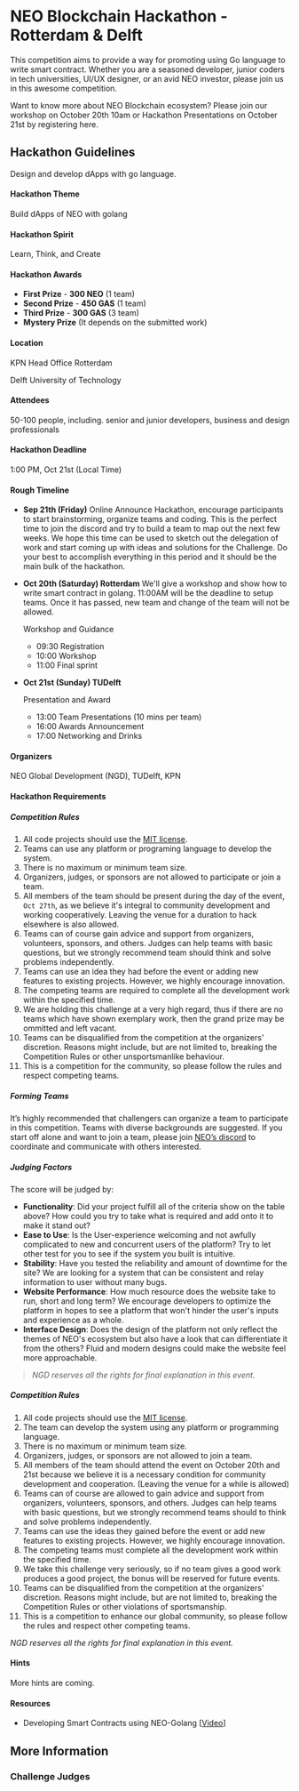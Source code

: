 # NEO Blockchain Hackathon - Rotterdam & Delft

This competition aims to provide a way for promoting using Go language to write smart contract. Whether you are a seasoned developer, junior coders in tech universities, UI/UX designer, or an avid NEO investor, please join us in this awesome competition. 

Want to know more about NEO Blockchain ecosystem? Please join our workshop on October 20th 10am or Hackathon Presentations on October 21st by registering here.

## Hackathon Guidelines

Design and develop dApps with go language.

#### Hackathon Theme

Build dApps of NEO with golang

#### Hackathon Spirit

Learn, Think, and Create

#### Hackathon Awards 

- **First Prize** - **300 NEO** (1 team)
- **Second Prize** - **450 GAS** (1 team)
- **Third Prize** - **300 GAS** (3 team)
- **Mystery Prize** (It depends on the submitted work)

#### Location

KPN Head Office Rotterdam

Delft University of Technology 

#### Attendees

50-100 people, including. senior and junior developers, business and design professionals

#### Hackathon Deadline

1:00 PM, Oct 21st (Local Time)

#### Rough Timeline

- **Sep 21th (Friday)** Online Announce Hackathon, encourage participants to start brainstorming, organize teams and coding.
This is the perfect time to join the discord and try to build a team to map out the next few weeks. We hope this time can be used to sketch out the delegation of work and start coming up with ideas and solutions for the Challenge. Do your best to accomplish everything in this period and it should be the main bulk of the hackathon.

- **Oct 20th (Saturday) Rotterdam**
We'll give a workshop and show how to write smart contract in golang. 11:00AM will be the deadline to setup teams. Once it has passed, new team and change of the team will not be allowed. 

  Workshop and Guidance

  - 09:30 Registration
  - 10:00 Workshop
  - 11:00 Final sprint

- **Oct 21st (Sunday) TUDelft**

  Presentation and Award

  -  13:00 Team Presentations (10 mins per team)
  -  16:00 Awards Announcement
  -  17:00 Networking and Drinks

#### Organizers

NEO Global Development (NGD), TUDelft, KPN

#### Hackathon Requirements

##### Competition Rules   

1. All code projects should use the [MIT license](https://github.com/neo-ngd/Hackathon/blob/master/LICENSE).
2. Teams can use any platform or programing language to develop the system.
3. There is no maximum or minimum team size.
4. Organizers, judges, or sponsors are not allowed to participate or join a team.
5. All members of the team should be present during the day of the event, `Oct 27th`, as we believe it's integral to community development and working cooperatively. Leaving the venue for a duration to hack elsewhere is also allowed.
6. Teams can of course gain advice and support from organizers, volunteers, sponsors, and others. Judges can help teams with basic questions, but we strongly recommend team should think and solve problems independently.
7. Teams can use an idea they had before the event or adding new features to existing projects. However, we highly encourage innovation.
8. The competing teams are required to complete all the development work within the specified time.
9. We are holding this challenge at a very high regard, thus if there are no teams which have shown exemplary work, then the grand prize may be ommitted and left vacant.
10. Teams can be disqualified from the competition at the organizers' discretion. Reasons might include, but are not limited to, breaking the Competition Rules or other unsportsmanlike behaviour.
11. This is a competition for the community, so please follow the rules and respect competing teams.

##### Forming Teams

It’s highly recommended that challengers can organize a team to participate in this competition. Teams with diverse backgrounds are suggested. If you start off alone and want to join a team, please join [NEO’s discord](https://discordapp.com/invite/umsfhqs) to coordinate and communicate with others interested.

##### Judging Factors

The score will be judged by:

- **Functionality**: Did your project fulfill all of the criteria show on the table above? How could you try to take what is required and add onto it to make it stand out?
- **Ease to Use**: Is the User-experience welcoming and not awfully complicated to new and concurrent users of the platform? Try to let other test for you to see if the system you built is intuitive.
- **Stability**: Have you tested the reliability and amount of downtime for the site? We are looking for a system that can be consistent and relay information to user without many bugs.
- **Website Performance**: How much resource does the website take to run, short and long term? We encourage developers to optimize the platform in hopes to see a platform that won't hinder the user's inputs and experience as a whole.
- **Interface Design**: Does the design of the platform not only reflect the themes of NEO's ecosystem but also have a look that can differentiate it from the others? Fluid and modern designs could make the website feel more approachable.

> *NGD reserves all the rights for final explanation in this event.*

##### Competition Rules

1. All code projects should use the [MIT license](https://github.com/neo-ngd/Hackathon/blob/master/LICENSE).
2. The team can develop the system using any platform or programming language.
3. There is no maximum or minimum team size.
4. Organizers, judges, or sponsors are not allowed to join a team.
5. All members of the team should attend the event on October 20th and 21st because we believe it is a necessary condition for community development and cooperation. (Leaving the venue for a while is allowed)
6. Teams can of course are allowed to gain advice and support from organizers, volunteers, sponsors, and others. Judges can help teams with basic questions, but we strongly recommend teams should to think and solve problems independently.
7. Teams can use the ideas they gained before the event or add new features to existing projects. However, we highly encourage innovation.
8. The competing teams must complete all the development work within the specified time.
9. We take this challenge very seriously, so if no team gives a good work produces a good project, the bonus will be reserved for future events.
10. Teams can be disqualified from the competition at the organizers' discretion. Reasons might include, but are not limited to, breaking the Competition Rules or other violations of sportsmanship.
11. This is a competition to enhance our global community, so please follow the rules and respect other competing teams.

*NGD reserves all the rights for final explanation in this event.*

#### Hints
More hints are coming.

#### Resources

- Developing Smart Contracts using NEO-Golang [[Video](https://www.youtube.com/)]


## More Information

### Challenge Judges

